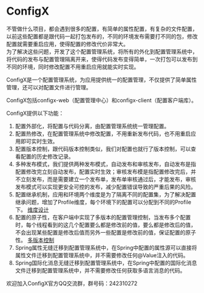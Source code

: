 ConfigX
===

不管做什么项目，都会遇到很多的配置，有简单的属性配置，有复杂的文件配置，以前这些配置都是跟代码一起打包发布的，不同的环境发布需要打不同的包，修改配置就需要重启应用，使得配置的修改代价非常大。<br>
为了解决这些问题，开发了这个配置管理系统，将所有的外化到配置管理系统中，将代码的发布与配置管理隔离开来，使得代码发布变得简单，一次打包可以发布到不同的环境，同时修改配置不用重启应用就能实时实现。

ConfigX是一个配置管理系统，为应用提供统一的配置管理，不仅提供了简单属性管理，还可以对配置文件进行管理。

ConfigX包括configx-web（配置管理中心）和configx-client（配置客户端库）。


ConfigX提供以下功能：
1. 配置外部化，将配置与代码分离，由配置管理系统统一管理配置。
2. 配置热修改，在配置管理系统中修改配置，不用重新发布代码，也不用重启应用即可实时生效。
3. 配置版本控制，跟代码版本控制类似，我们对配置也就行了版本控制，可以查看配置的历史修改记录。
4. 多种发布模式，我们提供两种发布模式，自动发布和审核发布，自动发布是指配置修改完立刻自动发布，配置实时生效；审核发布模是指配置修改完后，并不立刻发布，而是需要建立一个发布单，发布单审核通过后，才能发布，审核发布模式可以实现更安全可控的发布，减少配置错误导致的严重后果的风险。
5. 配置继承机制，应用和环境两个维度是为了隔离不同的配置集，为了解决配置继承问题，增加了Profile维度，每个环境下的配置可以分配到不同的Profile下。
[维度设计](https://github.com/zouzhirong/configx/wiki/configx%E7%BB%B4%E5%BA%A6%E8%AE%BE%E8%AE%A1)
6. 配置的原子性，在客户端中实现了多版本的配置管理控制，当发布多个配置时，每个线程看到的这几个配置要么都是修改前的值，要么都是修改后的值，不会出现某些配置是修改后值而另外一些配置是修改前的值，保证配置的原子性。
[多版本控制](https://github.com/zouzhirong/configx/wiki/%E9%85%8D%E7%BD%AE%E7%9A%84%E5%A4%9A%E7%89%88%E6%9C%AC%E6%8E%A7%E5%88%B6)
7. Spring属性无缝迁移到配置管理系统中，在Spring中配置的属性源可以直接将属性文件迁移到配置管理系统中，并不需要修改任何@Value注入的代码。
8. Spring国际化消息无缝迁移到配置管理系统中，在Spring中配置的国际化消息文件迁移到配置管理系统中，并不需要修改任何获取多语言消息的代码。


欢迎加入ConfigX官方QQ交流群，群号码：242310272
